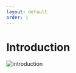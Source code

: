 ```yaml
---
layout: default
order: 1
---
```

<!--  -->

# Introduction

![introduction](/lab-rapport/introduction\images\introduction1.jpg)
<!-- new slide -->

